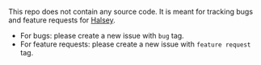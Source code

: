 This repo does not contain any source code. It is meant for tracking bugs and feature requests for [Halsey](https://halsey.app).

- For bugs: please create a new issue with `bug` tag.
- For feature requests: please create a new issue with `feature request` tag.
